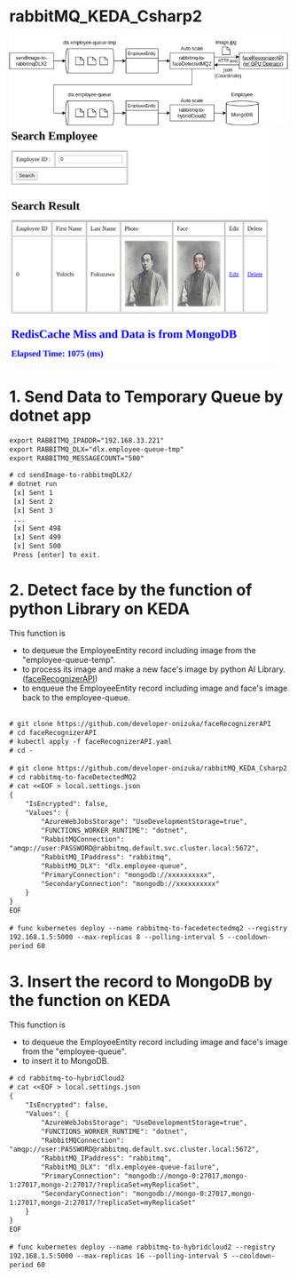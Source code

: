 # rabbitMQ_KEDA_Csharp2

<img src="https://github.com/developer-onizuka/Diagrams/blob/main/rabbitMQ_KEDA_Csharp2/rabbitMQ.drawio.png" width="720">
<br>

<img src="https://github.com/developer-onizuka/rabbitMQ_KEDA_Csharp2/blob/main/faceDetection.png" width="480">
<br>

# 1. Send Data to Temporary Queue by dotnet app
```
export RABBITMQ_IPADDR="192.168.33.221"
export RABBITMQ_DLX="dlx.employee-queue-tmp"
export RABBITMQ_MESSAGECOUNT="500"
```
```
# cd sendImage-to-rabbitmqDLX2/
# dotnet run
 [x] Sent 1
 [x] Sent 2
 [x] Sent 3
 ...
 [x] Sent 498
 [x] Sent 499
 [x] Sent 500
 Press [enter] to exit.
```

# 2. Detect face by the function of python Library on KEDA
This function is
- to dequeue the EmployeeEntity record including image from the "employee-queue-temp".
- to process its image and make a new face's image by python AI Library. ([faceRecognizerAPI](https://github.com/developer-onizuka/faceRecognizerAPI))
- to enqueue the EmployeeEntity record including image and face's image back to the employee-queue.
```

# git clone https://github.com/developer-onizuka/faceRecognizerAPI
# cd faceRecognizerAPI
# kubectl apply -f faceRecognizerAPI.yaml
# cd -

# git clone https://github.com/developer-onizuka/rabbitMQ_KEDA_Csharp2
# cd rabbitmq-to-faceDetectedMQ2
# cat <<EOF > local.settings.json 
{
    "IsEncrypted": false,
    "Values": {
        "AzureWebJobsStorage": "UseDevelopmentStorage=true",
        "FUNCTIONS_WORKER_RUNTIME": "dotnet",
        "RabbitMQConnection": "amqp://user:PASSWORD@rabbitmq.default.svc.cluster.local:5672",
        "RabbitMQ_IPaddress": "rabbitmq",
        "RabbitMQ_DLX": "dlx.employee-queue",
        "PrimaryConnection": "mongodb://xxxxxxxxxx",
        "SecondaryConnection": "mongodb://xxxxxxxxxx"
    }
}
EOF

# func kubernetes deploy --name rabbitmq-to-facedetectedmq2 --registry 192.168.1.5:5000 --max-replicas 8 --polling-interval 5 --cooldown-period 60
```

# 3. Insert the record to MongoDB by the function on KEDA
This function is
- to dequeue the EmployeeEntity record including image and face's image from the "employee-queue".
- to insert it to MongoDB.

```
# cd rabbitmq-to-hybridCloud2
# cat <<EOF > local.settings.json 
{
    "IsEncrypted": false,
    "Values": {
        "AzureWebJobsStorage": "UseDevelopmentStorage=true",
        "FUNCTIONS_WORKER_RUNTIME": "dotnet",
        "RabbitMQConnection": "amqp://user:PASSWORD@rabbitmq.default.svc.cluster.local:5672",
        "RabbitMQ_IPaddress": "rabbitmq",
        "RabbitMQ_DLX": "dlx.employee-queue-failure",
        "PrimaryConnection": "mongodb://mongo-0:27017,mongo-1:27017,mongo-2:27017/?replicaSet=myReplicaSet",
        "SecondaryConnection": "mongodb://mongo-0:27017,mongo-1:27017,mongo-2:27017/?replicaSet=myReplicaSet"
    }
}
EOF

# func kubernetes deploy --name rabbitmq-to-hybridcloud2 --registry 192.168.1.5:5000 --max-replicas 16 --polling-interval 5 --cooldown-period 60
```
